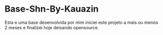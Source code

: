 # Base-Shn-By-Kauazin
Esta e uma base desenvolvida por mim iniciei este projeto a mais ou menos 2 meses e finalizei hoje deixando opensource.

